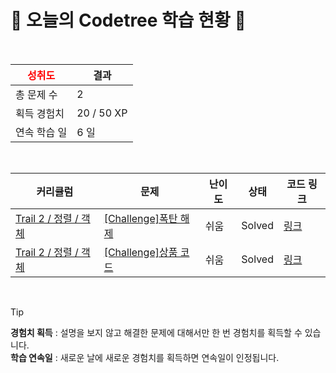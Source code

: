 # 🌲 오늘의 Codetree 학습 현황 🌲

<br />

| <span style="color:red;display:block;text-align:center;"> **성취도**</span> | 결과 |
|---|---|
| 총 문제 수 | 2 |
| 획득 경험치 | 20 / 50 XP |
| 연속 학습 일 | 6 일 |

<br />

|커리큘럼|문제|난이도|상태|코드 링크|
|---|---|---|---|---|
|[Trail 2 / 정렬 / 객체](https://www.codetree.ai/trail-info/novice-mid/)|[[Challenge]폭탄 해제](https://www.codetree.ai/trails/complete/curated-cards/challenge-bomb-removal/)|쉬움|Solved|[링크](https://github.com/blueoxygens/code_tree/blob/main/250712/%ED%8F%AD%ED%83%84%20%ED%95%B4%EC%A0%9C/bomb-removal.java)|
|[Trail 2 / 정렬 / 객체](https://www.codetree.ai/trail-info/novice-mid/)|[[Challenge]상품 코드](https://www.codetree.ai/trails/complete/curated-cards/challenge-product-code/)|쉬움|Solved|[링크](https://github.com/blueoxygens/code_tree/blob/main/250712/%EC%83%81%ED%92%88%20%EC%BD%94%EB%93%9C/product-code.java)|


<br />

> [!TIP]
> **경험치 획득** : 설명을 보지 않고 해결한 문제에 대해서만 한 번 경험치를 획득할 수 있습니다.  
> **학습 연속일** : 새로운 날에 새로운 경험치를 획득하면 연속일이 인정됩니다.

